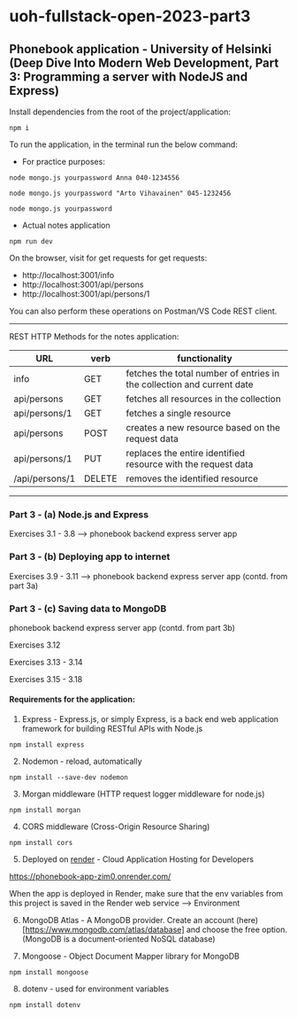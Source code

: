 # uoh-fullstack-open-2023-part3

## Phonebook application - University of Helsinki (Deep Dive Into Modern Web Development, Part 3: Programming a server with NodeJS and Express)

Install dependencies from the root of the project/application:

```
npm i
```

To run the application, in the terminal run the below command:

- For practice purposes:

```
node mongo.js yourpassword Anna 040-1234556

node mongo.js yourpassword "Arto Vihavainen" 045-1232456

node mongo.js yourpassword
```

- Actual notes application

```
npm run dev
```

On the browser, visit for get requests for get requests:

- http://localhost:3001/info
- http://localhost:3001/api/persons
- http://localhost:3001/api/persons/1

You can also perform these operations on Postman/VS Code REST client.

---

REST HTTP Methods for the notes application:

| URL            | verb   | functionality                                                          |
| -------------- | ------ | ---------------------------------------------------------------------- |
| info           | GET    | fetches the total number of entries in the collection and current date |
| api/persons    | GET    | fetches all resources in the collection                                |
| api/persons/1  | GET    | fetches a single resource                                              |
| api/persons    | POST   | creates a new resource based on the request data                       |
| api/persons/1  | PUT    | replaces the entire identified resource with the request data          |
| /api/persons/1 | DELETE | removes the identified resource                                        |

---

### Part 3 - (a) Node.js and Express

Exercises 3.1 - 3.8 --> phonebook backend express server app

### Part 3 - (b) Deploying app to internet

Exercises 3.9 - 3.11 --> phonebook backend express server app (contd. from part 3a)

### Part 3 - (c) Saving data to MongoDB

phonebook backend express server app (contd. from part 3b)

Exercises 3.12

Exercises 3.13 - 3.14

Exercises 3.15 - 3.18

#### Requirements for the application:

1. Express - Express.js, or simply Express, is a back end web application framework for building RESTful APIs with Node.js

```
npm install express
```

2. Nodemon - reload, automatically

```
npm install --save-dev nodemon
```

3. Morgan middleware (HTTP request logger middleware for node.js)

```
npm install morgan
```

4. CORS middleware (Cross-Origin Resource Sharing)

```
npm install cors
```

5. Deployed on [render](https://render.com/) - Cloud Application Hosting for Developers

https://phonebook-app-zim0.onrender.com/

When the app is deployed in Render, make sure that the env variables from this project is saved in the Render web service --> Environment

6. MongoDB Atlas - A MongoDB provider. Create an account (here)[https://www.mongodb.com/atlas/database] and choose the free option. (MongoDB is a document-oriented NoSQL database)

7. Mongoose - Object Document Mapper library for MongoDB

```
npm install mongoose
```

8. dotenv - used for environment variables

```
npm install dotenv
```
